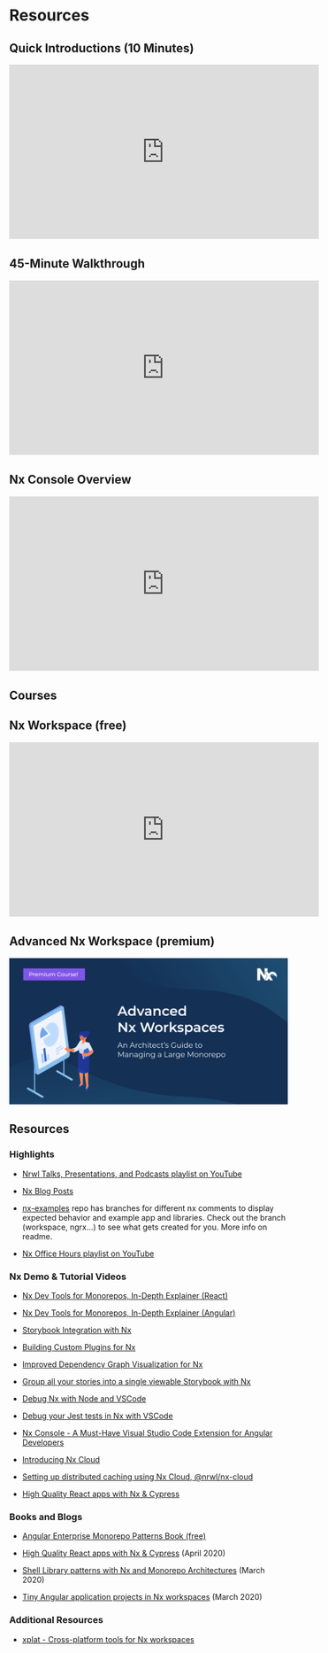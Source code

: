 # Resources

## Quick Introductions (10 Minutes)

<iframe width="560" height="315" src="https://www.youtube.com/embed/cXOkmOy-8dk" frameborder="0" allow="accelerometer; autoplay; clipboard-write; encrypted-media; gyroscope; picture-in-picture" allowfullscreen></iframe>

## 45-Minute Walkthrough

<iframe width="560" height="315" src="https://www.youtube.com/embed/h5FIGDn5YM0" frameborder="0" allow="accelerometer; autoplay; encrypted-media; gyroscope; picture-in-picture" allowfullscreen></iframe>

## Nx Console Overview

<iframe width="560" height="315" src="https://www.youtube.com/embed/IIetmfgozgI" frameborder="0" allow="accelerometer; autoplay; encrypted-media; gyroscope; picture-in-picture" allowfullscreen></iframe>

## Courses

## Nx Workspace (free)

<iframe width="560" height="315" src="https://www.youtube.com/embed/2mYLe9Kp9VM" frameborder="0" allow="accelerometer; autoplay; encrypted-media; gyroscope; picture-in-picture" allowfullscreen></iframe>

## Advanced Nx Workspace (premium)

[![Advanced Nx Workspace](./advanced-nx-workspace-course.png)](https://nxplaybook.com/p/advanced-nx-workspaces)

## Resources

### Highlights

- [Nrwl Talks, Presentations, and Podcasts playlist on YouTube](https://www.youtube.com/playlist?list=PLakNactNC1dHHWx4JIORwfnEajRv6FG5m)

- [Nx Blog Posts](https://blog.nrwl.io/nx/home)

- [nx-examples](https://github.com/nrwl/nx-examples) repo has branches for different nx comments to display expected behavior and example app and libraries. Check out the branch (workspace, ngrx...) to see what gets created for you. More info on readme.

- [Nx Office Hours playlist on YouTube](https://www.youtube.com/playlist?list=PLakNactNC1dE8KLQ5zd3fQwu_yQHjTmR5)

### Nx Demo & Tutorial Videos

- [Nx Dev Tools for Monorepos, In-Depth Explainer (React)](https://www.youtube.com/watch?v=jCf92IyR-GE)

- [Nx Dev Tools for Monorepos, In-Depth Explainer (Angular)](https://youtu.be/h5FIGDn5YM0)

- [Storybook Integration with Nx](https://youtu.be/sFpqyjT7u4s)

- [Building Custom Plugins for Nx](https://youtu.be/XYO689PAhow)

- [Improved Dependency Graph Visualization for Nx](https://youtu.be/cMZ-ReC-jWU)

- [Group all your stories into a single viewable Storybook with Nx](https://youtu.be/c323HOuFKkA)

- [Debug Nx with Node and VSCode](https://youtu.be/OGV4R0cPRPc)

- [Debug your Jest tests in Nx with VSCode](https://youtu.be/9_lgM2nokLg)

- [Nx Console - A Must-Have Visual Studio Code Extension for Angular Developers](https://youtu.be/IIetmfgozgI)

- [Introducing Nx Cloud](https://youtu.be/pwG20nNTEQc)

- [Setting up distributed caching using Nx Cloud, @nrwl/nx-cloud](https://youtu.be/w1-GiB74ddc)

- [High Quality React apps with Nx & Cypress](https://youtu.be/mfJBLhjYMdo)

### Books and Blogs

- [Angular Enterprise Monorepo Patterns Book (free)](https://go.nrwl.io/angular-enterprise-monorepo-patterns-new-book?utm_campaign=Book%3A%20Monorepo%20Patterns%2C%20Jan%202019&utm_source=Github&utm_medium=Banner%20Ad)

- [High Quality React apps with Nx & Cypress](https://cypress.io/blog/2020/04/14/high-quality-react-apps-with-nx-cypress/) (April 2020)

- [Shell Library patterns with Nx and Monorepo Architectures](https://indepth.dev/the-shell-library-patterns-with-nx-and-monorepo-architectures/) (March 2020)

- [Tiny Angular application projects in Nx workspaces](https://indepth.dev/tiny-angular-application-projects-in-nx-workspaces/#peer-reviewers--30/) (March 2020)

### Additional Resources

- [xplat - Cross-platform tools for Nx workspaces](https://nstudio.io/xplat/)
